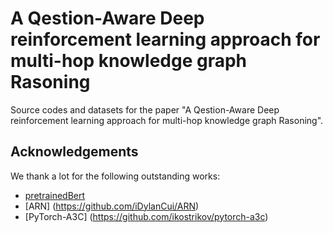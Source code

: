#  A Qestion-Aware Deep reinforcement learning approach for multi-hop knowledge graph Rasoning

Source codes and datasets for the paper "A Qestion-Aware Deep reinforcement learning approach for multi-hop knowledge graph Rasoning".


 ## Acknowledgements

We thank a lot for the following outstanding works:

- [pretrainedBert](https://huggingface.co/bert-base-cased)
- [ARN] (https://github.com/iDylanCui/ARN)
- [PyTorch-A3C] (https://github.com/ikostrikov/pytorch-a3c)

  

  

